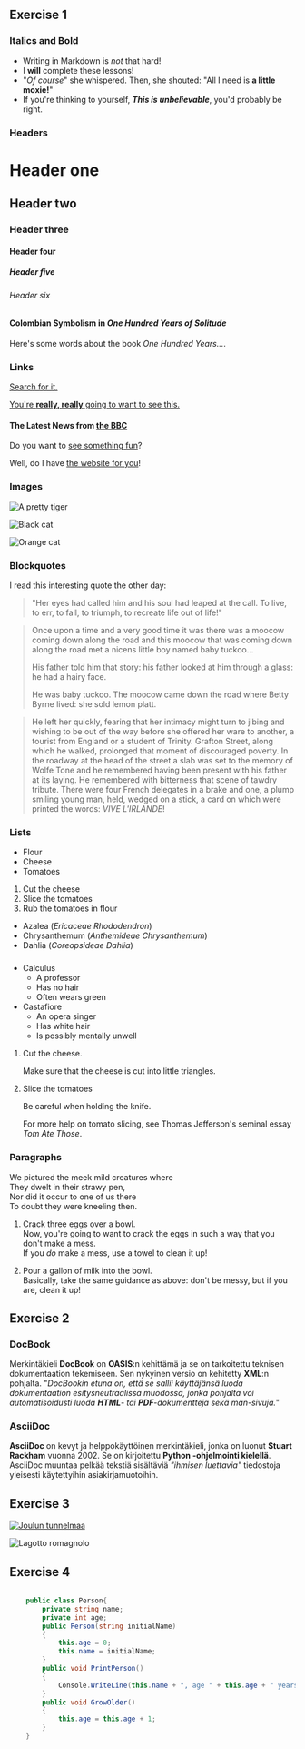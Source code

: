 ## Exercise 1

### Italics and Bold
* Writing in Markdown is _not_ that hard!
* I **will** complete these lessons!
* "_Of course_" she whispered. Then, she shouted: "All I need is **a little moxie!**"
* If you're thinking to yourself, **_This is unbelievable_**, you'd probably be right.

### Headers

# Header one
## Header two
### Header three
#### Header four
##### Header five
###### Header six



#### Colombian Symbolism in _One Hundred Years of Solitude_

Here's some words about the book _One Hundred Years..._.

### Links
 [Search for it.](www.google.com)


 [You're **really, really** going to want to see this.](www.dailykitten.com)


#### The Latest News from [the BBC](www.bbc.com/news)


Do you want to [see something fun][a fun place]?

Well, do I have [the website for you][another fun place]!

[a fun place]:www.zombo.com
[another fun place]:www.stumbleupon.com

### Images
![A pretty tiger](https://upload.wikimedia.org/wikipedia/commons/5/56/Tiger.50.jpg)



![Black cat][Black]

![Orange cat][Orange]

[Black]: https://upload.wikimedia.org/wikipedia/commons/a/a3/81_INF_DIV_SSI.jpg

[Orange]: https://icons.iconarchive.com/icons/google/noto-emoji-animals-nature/256/22221-cat-icon.png

### Blockquotes
 I read this interesting quote the other day:

> "Her eyes had called him and his soul had leaped at the call. To live, to err, to fall, to triumph, to recreate life out of life!"



 > Once upon a time and a very good time it was there was a moocow coming down along the road and this moocow that was coming down along the road met a nicens little boy named baby tuckoo...
>
> His father told him that story: his father looked at him through a glass: he had a hairy face.
>
> He was baby tuckoo. The moocow came down the road where Betty Byrne lived: she sold lemon platt.



> He left her quickly, fearing that her intimacy might turn to jibing and wishing to be out of the way before she offered her ware to another, a tourist from England or a student of Trinity. Grafton Street, along which he walked, prolonged that moment of discouraged poverty. In the roadway at the head of the street a slab was set to the memory of Wolfe Tone and he remembered having been present with his father at its laying. He remembered with bitterness that scene of tawdry tribute. There were four French delegates in a brake and one, a plump smiling young man, held, wedged on a stick, a card on which were printed the words: _VIVE L'IRLANDE_!

### Lists

* Flour 
* Cheese 
* Tomatoes


1. Cut the cheese 
2. Slice the tomatoes
3. Rub the tomatoes in flour


* Azalea (_Ericaceae Rhododendron_)
* Chrysanthemum (_Anthemideae Chrysanthemum_)
* Dahlia (_Coreopsideae Dahlia_)  

###   

* Calculus 
    * A professor
    * Has no hair 
    * Often wears green
* Castafiore 
    * An opera singer 
    * Has white hair 
    * Is possibly mentally unwell



1. Cut the cheese.

    Make sure that the cheese is cut into little triangles.

2. Slice the tomatoes
 
    Be careful when holding the knife.

    For more help on tomato slicing, see Thomas Jefferson's seminal essay _Tom Ate Those_.

### Paragraphs
We pictured the meek mild creatures where  
They dwelt in their strawy pen,  
Nor did it occur to one of us there  
To doubt they were kneeling then.


1. Crack three eggs over a bowl.  
 Now, you're going to want to crack the eggs in such a way that you don't make a mess.  
 If you _do_ make a mess, use a towel to clean it up!

2. Pour a gallon of milk into the bowl.  
 Basically, take the same guidance as above: don't be messy, but if you are, clean it up!

## Exercise 2
### DocBook
Merkintäkieli **DocBook** on **OASIS**:n kehittämä ja se on tarkoitettu teknisen dokumentaation tekemiseen. Sen nykyinen versio on kehitetty **XML**:n pohjalta. "_DocBookin etuna on, että se sallii käyttäjänsä luoda dokumentaation esitysneutraalissa muodossa, jonka pohjalta voi automatisoidusti luoda **HTML**- tai **PDF**-dokumentteja sekä man-sivuja._"

### AsciiDoc
**AsciiDoc** on kevyt ja helppokäyttöinen merkintäkieli, jonka on luonut **Stuart Rackham** vuonna 2002. Se on kirjoitettu **Python -ohjelmointi kielellä**. AsciiDoc muuntaa pelkää tekstiä sisältäviä _"ihmisen luettavia"_ tiedostoja yleisesti käytettyihin asiakirjamuotoihin.

## Exercise 3
[![Joulun tunnelmaa](https://i.ytimg.com/an_webp/vRB_be8jCxU/mqdefault_6s.webp?du=3000&sqp=CKPK8pwG&rs=AOn4CLBQepxX_mrgvnFTG0dp1incdNTmiw)](https://www.youtube.com/watch?v=vRB_be8jCxU)

![Lagotto romagnolo](https://img.dog-learn.com/dog-breeds/lagotto-romagnolo/lagotto-romagnolo-i4-sz3.jpg)

## Exercise 4
``` C#

    public class Person{       
        private string name;  
        private int age;  
        public Person(string initialName)  
        {  
            this.age = 0;  
            this.name = initialName;  
        }  
        public void PrintPerson()  
        {  
            Console.WriteLine(this.name + ", age " + this.age + " years");  
        }   
        public void GrowOlder()  
        {  
            this.age = this.age + 1;  
        }  
    }  

```

